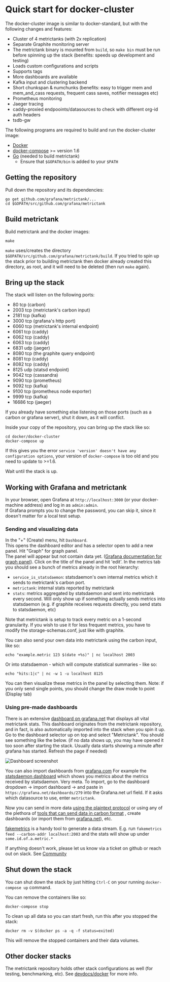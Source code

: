 # Quick start for docker-cluster

The docker-cluster image is similar to docker-standard, but with the following changes and features:

* Cluster of 4 metrictanks (with 2x replication)
* Separate Graphite monitoring server
* The metrictank binary is mounted from `build`, so `make bin` must be run before spinning up the stack (benefits: speeds up development and testing)
* Loads custom configurations and scripts
* Supports tags
* More dashboards are available
* Kafka input and clustering backend
* Short chunkspan & numchunks (benefits: easy to trigger mem and mem_and_cass requests, frequent cass saves, notifier messages etc)
* Prometheus monitoring
* Jaeger tracing
* caddy-proxied endpooints/datasources to check with different org-id auth headers
* tsdb-gw


The following programs are required to build and run the docker-cluster image:

* [Docker](https://docs.docker.com/install/)
* [docker-compose](https://docs.docker.com/compose) >= version 1.6
* [Go](https://golang.org/doc/install) (needed to build metrictank)
   * Ensure that `$GOPATH/bin` is added to your `$PATH`

## Getting the repository

Pull down the repository and its dependencies: 

```
go get github.com/grafana/metrictank/...
cd $GOPATH/src/github.com/grafana/metrictank
```

## Build metrictank

Build metrictank and the docker images:
```
make
```

`make` uses/creates the directory `$GOPATH/src/github.com/grafana/metrictank/build`. If you tried to spin up the stack prior to building metrictank then docker already created this directory, as root, and it will need to be deleted (then run `make` again).

## Bring up the stack

The stack will listen on the following ports:

* 80    tcp (carbon)
* 2003  tcp (metrictank's carbon input)
* 2181  tcp (kafka)
* 3000  tcp (grafana's http port)
* 6060  tcp (metrictank's internal endpoint)
* 6061  tcp (caddy)
* 6062  tcp (caddy)
* 6063  tcp (caddy)
* 6831  udp (jaeger)
* 8080  tcp (the graphite query endpoint)
* 8081  tcp (caddy)
* 8082  tcp (caddy)
* 8125  udp (statsd endpoint)
* 9042  tcp (cassandra)
* 9090  tcp (prometheus)
* 9092  tcp (kafka)
* 9100  tcp (prometheus node exporter)
* 9999  tcp (kafka)
* 16686 tcp (jaeger)

If you already have something else listening on those ports (such as a carbon or grafana server), shut it down, as it will conflict.


Inside your copy of the repository, you can bring up the stack like so:

```
cd docker/docker-cluster
docker-compose up
```

If this gives you the error `service 'version' doesn't have any configuration options`,
your version of `docker-compose` is too old and you need to update to >=1.6.

Wait until the stack is up.

## Working with Grafana and metrictank

In your browser, open Grafana at `http://localhost:3000` (or your docker-machine address) and log in as `admin:admin`.  
If Grafana prompts you to change the password, you can skip it, since it doesn't matter for a local test setup.  

### Sending and visualizing data

In the "+" (Create) menu, hit `Dashboard`.  
This opens the dashboard editor and has a selector open to add a new panel.  Hit "Graph" for graph panel.  
The panel will appear but not contain data yet.  ([Grafana documentation for graph panel](http://docs.grafana.org/features/panels/graph/)).
Click on the title of the panel and hit 'edit'.
In the metrics tab you should see a bunch of metrics already in the root hierarchy:

* `service_is_statsdaemon`: statsdaemon's own internal metrics which it sends to metrictank's carbon port.
* `metrictank`: internal stats reported by metrictank
* `stats`: metrics aggregated by statsdaemon and sent into metrictank every second. Will only show up if something actually sends
  metrics into statsdaemon (e.g. if graphite receives requests directly, you send stats to statsdaemon, etc)


Note that metrictank is setup to track every metric on a 1-second granularity.  If you wish to use it for less frequent metrics,
you have to modify the storage-schemas.conf, just like with graphite.

You can also send your own data into metrictank using the carbon input, like so:

```
echo "example.metric 123 $(date +%s)" | nc localhost 2003
```

Or into statsdaemon - which will compute statistical summaries - like so:

```
echo "hits:1|c" | nc -w 1 -u localhost 8125
```

You can then visualize these metrics in the panel by selecting them.  Note: if you only send single points, you should change the draw mode to point (Display tab)

### Using pre-made dashboards

There is an extensive [dashboard on grafana.net](https://grafana.net/dashboards/279) that displays all vital metrictank stats.
This dashboard originates from the metrictank repository, and in fact, is also automatically imported into the stack when you spin it up.
Go to the dashboard selector up on top and select "Metrictank". You should see something like the below.
(if no data shows up, you may have opened it too soon after starting the stack. Usually data starts showing a minute after grafana has started. Refresh the page if needed)

![Dashboard screenshot](https://raw.githubusercontent.com/grafana/metrictank/master/docs/assets/dashboard-screenshot.png)


You can also import dashboards from [grafana.com](http://grafana.com/dashboards/)
For example the [statsdaemon dashboard](https://grafana.net/dashboards/297) which shows you metrics about the metrics received by statsdaemon.  Very meta.
To import, go to the dashboard dropdown -> import dashboard -> and paste in `https://grafana.net/dashboards/279` into the Grafana.net url field.
If it asks which datasource to use, enter `metrictank`.


Now you can send in more data [using the plaintext protocol](http://graphite.readthedocs.io/en/latest/feeding-carbon.html) or using any
of the plethora of [tools that can send data in carbon format](http://graphite.readthedocs.io/en/latest/tools.html)
, create dashboards (or import them from [grafana.net](https://grafana.net)), etc.

[fakemetrics](https://github.com/raintank/fakemetrics) is a handy tool to generate a data stream.
E.g. run `fakemetrics feed --carbon-addr localhost:2003` and the stats will show up under `some.id.of.a.metric.*`

If anything doesn't work, please let us know via a ticket on github or reach out on slack. See
[Community](https://github.com/grafana/metrictank/blob/master/docs/community.md)


## Shut down the stack

You can shut down the stack by just hitting `Ctrl-C` on your running `docker-compose up` command.


You can remove the containers like so:
```
docker-compose stop
```

To clean up all data so you can start fresh, run this after you stopped the stack:
```
docker rm -v $(docker ps -a -q -f status=exited)
```
This will remove the stopped containers and their data volumes.

## Other docker stacks

The metrictank repository holds other stack configurations as well (for testing, benchmarking, etc). See [devdocs/docker](../devdocs/docker.md) for more info.
